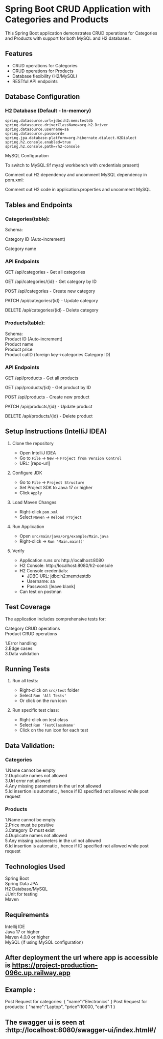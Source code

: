 # Spring Boot CRUD Application with Categories and Products

This Spring Boot application demonstrates CRUD operations for Categories and Products with support for both MySQL and H2 databases.

## Features

- CRUD operations for Categories
- CRUD operations for Products
- Database flexibility (H2/MySQL)
- RESTful API endpoints

## Database Configuration

### H2 Database (Default - In-memory)
```properties
spring.datasource.url=jdbc:h2:mem:testdb
spring.datasource.driverClassName=org.h2.Driver
spring.datasource.username=sa
spring.datasource.password=
spring.jpa.database-platform=org.hibernate.dialect.H2Dialect
spring.h2.console.enabled=true
spring.h2.console.path=/h2-console
```
MySQL Configuration

To switch to MySQL:(if mysql workbench with credentials present)

Comment out H2 dependency and uncomment MySQL dependency in pom.xml:  

Comment out H2 code in application.properties and uncomment MySQL




## Tables and Endpoints
### Categories(table):  

Schema:  

Category ID  (Auto-increment)

Category name

### API Endpoints
GET /api/categories - Get all categories  

GET /api/categories/{id} - Get category by ID  

POST /api/categories - Create new category  

PATCH /api/categories/{id} - Update category  

DELETE /api/categories/{id} - Delete category  

### Products(table):  
Schema:  
Product ID  (Auto-increment)  
Product name  
Product price  
Product catID (foreign key->categories Category ID)  

### API Endpoints
GET /api/products - Get all products  

GET /api/products/{id} - Get product by ID  
 
POST /api/products - Create new product  

PATCH /api/products/{id} - Update product  

DELETE /api/products/{id} - Delete product  



## Setup Instructions (IntelliJ IDEA)

1. Clone the repository
    - Open IntelliJ IDEA
    - Go to `File` → `New` → `Project from Version Control`
    - URL: [repo-url]

2. Configure JDK
    - Go to `File` → `Project Structure`
    - Set Project SDK to Java 17 or higher
    - Click `Apply`

3. Load Maven Changes
    - Right-click `pom.xml`
    - Select `Maven` → `Reload Project`

4. Run Application
    - Open `src/main/java/org/example/Main.java`
    - Right-click → `Run 'Main.main()'`

5. Verify
    - Application runs on: http://localhost:8080
    - H2 Console: http://localhost:8080/h2-console
    - H2 Console credentials:
        - JDBC URL: jdbc:h2:mem:testdb
        - Username: sa
        - Password: [leave blank]
    - Can test on postman

## Test Coverage  

The application includes comprehensive tests for:  

Category CRUD operations  
Product CRUD operations  

1.Error handling  
2.Edge cases  
3.Data validation  
## Running Tests

1. Run all tests:
    - Right-click on `src/test` folder
    - Select `Run 'All Tests'`
    - Or click on the run icon
   

2. Run specific test class:
    - Right-click on test class
    - Select `Run 'TestClassName'`
    - Click on the run icon for each test
   
## Data Validation:  

### Categories  
1.Name cannot be empty  
2.Duplicate names not allowed  
3.Url error not allowed  
4.Any missing parameters in the url not allowed  
5.Id insertion is automatic , hence if ID specified not allowed while post request


### Products  
1.Name cannot be empty  
2.Price must be positive  
3.Category ID must exist  
4.Duplicate names not allowed    
5.Any missing parameters in the url not allowed  
6.Id insertion is automatic , hence if ID specified not allowed while post request
 

## Technologies Used  
Spring Boot  
Spring Data JPA  
H2 Database/MySQL  
JUnit  for testing  
Maven    


## Requirements  
Intellij IDE  
Java 17 or higher  
Maven 4.0.0 or higher  
MySQL (if using MySQL configuration)

## After deployment the url where app is accessible is https://project-production-096c.up.railway.app
## Example :
Post Request for categories:
{
"name":"Electronics"
}
Post Request for products:
{
"name":"Laptop",
"price":10000,
"catid":1
}
 
## The swagger ui is seen at :http://localhost:8080/swagger-ui/index.html#/